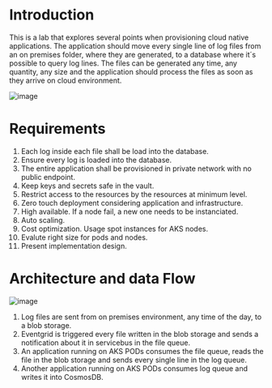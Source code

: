 # Introduction 
This is a lab that explores several points when provisioning cloud native applications. The application should move every single line of log files from an on premises folder, where they are generated, to a database where it´s possible to query log lines. The files can be generated any time, any quantity, any size and the application should process the files as soon as they arrive on cloud environment. 

![image](https://github.com/MartaMasson/LogsM2C/assets/37702790/2982c58b-31fb-41ff-81d3-3e709138f973)



# Requirements
1.	Each log inside each file shall be load into the database.
2.	Ensure every log is loaded into the database.
3.	The entire application shall be provisioned in private network with no public endpoint.
4.	Keep keys and secrets safe in the vault.
5.	Restrict access to the resources by the resources at minimum level.
6.	Zero touch deployment considering application and infrastructure.
7.	High available. If a node fail, a new one needs to be instanciated.
8.	Auto scaling.
9.	Cost optimization. Usage spot instances for AKS nodes.
10.	Evalute right size for pods and nodes.
11.	Present implementation design.

# Architecture and data Flow
![image](https://github.com/MartaMasson/LogsM2C/assets/37702790/6d31c7ff-dc73-4838-8344-3b4bdb54e5bd)

1.	Log files are sent from on premises environment, any time of the day, to a blob storage.
2.	Eventgrid is triggered every file written in the blob storage and sends a notification about it in servicebus in the file queue.
3.	An application running on AKS PODs consumes the file queue, reads the file in the blob storage and sends every single line in the log queue.
4.	Another application running on AKS PODs consumes log queue and writes it into CosmosDB.

